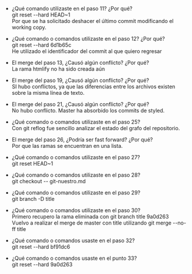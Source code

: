 - ¿Qué comando utilizaste en el paso 11? ¿Por qué?<br>
git reset --hard HEAD~1<br>
Por que se ha solicitado deshacer el último commit modificando el working copy.

- ¿Qué comando o comandos utilizaste en el paso 12? ¿Por qué?<br>
git reset --hard 6d1b65c<br>
He utilizado el identificador del commit al que quiero regresar

- El merge del paso 13, ¿Causó algún conflicto? ¿Por qué?<br>
La rama htmlify no ha sido creada aún

- El merge del paso 19, ¿Causó algún conflicto? ¿Por qué?<br>
SI hubo conflictos, ya que las diferencias entre los archivos existen sobre la misma línea de texto.

- El merge del paso 21, ¿Causó algún conflicto? ¿Por qué?<br>
No hubo conflicto. Master ha absorbido los commits de styled.

- ¿Qué comando o comandos utilizaste en el paso 25?<br>
Con git reflog fue sencillo analizar el estado del grafo del repositorio.

- El merge del paso 26, ¿Podría ser fast forward? ¿Por qué?<br>
Por que las ramas se encuentran en una lista.

- ¿Qué comando o comandos utilizaste en el paso 27?<br>
git reset HEAD~1

- ¿Qué comando o comandos utilizaste en el paso 28?<br>
git checkout -- git-nuestro.md

- ¿Qué comando o comandos utilizaste en el paso 29?<br>
git branch -D title

- ¿Qué comando o comandos utilizaste en el paso 30?<br>
Primero recupero la rama eliminada con git branch title 9a0d263<br>
Vuelvo a realizar el merge de master con title utilizando git merge --no-ff title

- ¿Qué comando o comandos usaste en el paso 32?<br>
git reset --hard bf91dc6

- ¿Qué comando o comandos usaste en el punto 33?<br>
git reset --hard 9a0d263

